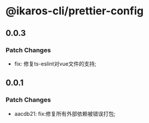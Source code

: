 # @ikaros-cli/prettier-config

## 0.0.3

### Patch Changes

- fix: 修复ts-eslint对vue文件的支持;

## 0.0.1

### Patch Changes

- aacdb21: fix:修复所有外部依赖被错误打包;
